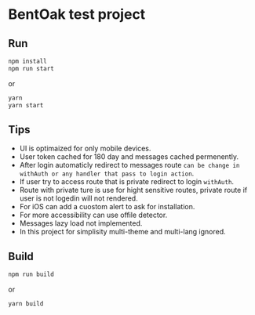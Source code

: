 # BentOak test project
## Run
```bash
npm install
npm run start
``` 
or

```bash
yarn
yarn start
``` 

## Tips

- UI is optimaized for only mobile devices.
- User token cached for 180 day and messages cached permenently.
- After login automaticly redirect to messages route ```can be change in withAuth or any handler that pass to login action```.
- If user try to access route that is private redirect to login ```withAuth```.
- Route with private ture is use for hight sensitive routes, private route if user is not logedin will not rendered.
- For iOS can add a cuostom alert to ask for installation.
- For more accessibility can use offile detector.
- Messages lazy load not implemented.
- In this project for simplisity multi-theme and multi-lang ignored.


## Build
```bash
npm run build
``` 
or

```bash
yarn build
``` 
